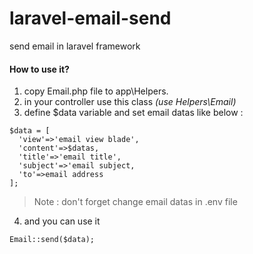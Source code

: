 # laravel-email-send
send email in laravel framework

#### How to use it?
1. copy Email.php file to app\Helpers.
2. in your controller use this class *(use Helpers\Email)*
3. define $data variable and set email datas like below :
```
$data = [
  'view'=>'email view blade',
  'content'=>$datas,
  'title'=>'email title',
  'subject'=>'email subject,
  'to'=>email address
];
```

> Note : 
> don't forget change email datas in .env file

4. and you can use it
```
Email::send($data);
```
